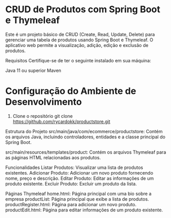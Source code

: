 # CRUD de Produtos com Spring Boot e Thymeleaf

Este é um projeto básico de CRUD (Create, Read, Update, Delete) para gerenciar uma tabela de produtos usando Spring Boot e Thymeleaf. O aplicativo web permite a visualização, adição, edição e exclusão de produtos.

Requisitos
Certifique-se de ter o seguinte instalado em sua máquina:

Java 11 ou superior
Maven

# Configuração do Ambiente de Desenvolvimento
1. Clone o repositório
git clone https://github.com/rycardokk/productstore.git

Estrutura do Projeto
src/main/java/com/ecommerce/productstore: Contém os arquivos Java, incluindo controladores, entidades e a classe principal do Spring Boot.

src/main/resources/templates/product: Contém os arquivos Thymeleaf para as páginas HTML relacionadas aos produtos.

Funcionalidades
Listar Produtos: Visualizar uma lista de produtos existentes.
Adicionar Produto: Adicionar um novo produto fornecendo nome, preço e descrição.
Editar Produto: Editar as informações de um produto existente.
Excluir Produto: Excluir um produto da lista.

Páginas Thymeleaf
home.html: Página principal com uma bio sobre a empresa
productList: Página principal que exibe a lista de produtos.
productRegister.html: Página para adicionar um novo produto.
productEdit.html: Página para editar informações de um produto existente.

